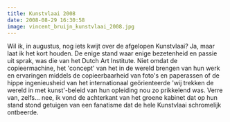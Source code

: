 ```yaml
---
title: Kunstvlaai 2008
date: 2008-08-29 16:30:58
image: vincent_bruijn_kunstvlaai_2008.jpg
---
```


Wil ik, in augustus, nog iets kwijt over de afgelopen Kunstvlaai? Ja, maar laat ik het kort houden. De enige stand waar enige bezetenheid en passie uit sprak, was die van het Dutch Art Institute. Niet omdat de copieermachine, het 'concept' van het in de wereld brengen van hun werk en ervaringen middels de copieerbaarheid van foto's en paperassen of de hippe ingenieusheid van het internationaal geörienteerde 'wij trekken de wereld in met kunst'-beleid van hun opleiding nou zo prikkelend was. Verre van, zelfs... nee, ik vond de achterkant van het groene kabinet dat op hun stand stond getuigen van een fanatisme dat de hele Kunstvlaai schromelijk ontbeerde.
